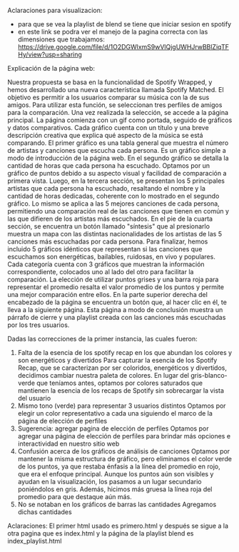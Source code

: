 Aclaraciones para visualizacion:
- para que se vea la playlist de blend se tiene que iniciar sesion en spotify
- en este link se podra ver el manejo de la pagina correcta con las dimensiones que trabajamos: https://drive.google.com/file/d/1O2DGWlxmS9wVlQjgUWHJrwBBlZiqTFHy/view?usp=sharing


Explicación de la página web:

Nuestra propuesta se basa en la funcionalidad de Spotify Wrapped, y hemos desarrollado una nueva característica llamada Spotify Matched. El objetivo es permitir a los usuarios comparar su música con la de sus amigos.
Para utilizar esta función, se seleccionan tres perfiles de amigos para la comparación. Una vez realizada la selección, se accede a la página principal. La página comienza con un gif como portada, seguido de gráficos y datos comparativos. Cada gráfico cuenta con un título y una breve descripción creativa que explica qué aspecto de la música se está comparando.
El primer gráfico es una tabla general que muestra el número de artistas y canciones que escucha cada persona. Es un gráfico simple a modo de introducción de la página web. En el segundo gráfico se detalla la cantidad de horas que cada persona ha escuchado. Optamos por un gráfico de puntos debido a su aspecto visual y facilidad de comparación a primera vista. Luego, en la tercera sección, se presentan los 5 principales artistas que cada persona ha escuchado, resaltando el nombre y la cantidad de horas dedicadas, coherente con lo mostrado en el segundo gráfico. Lo mismo se aplica a las 5 mejores canciones de cada persona, permitiendo una comparación real de las canciones que tienen en común y las que difieren de los artistas más escuchados.
En el pie de la cuarta sección, se encuentra un botón llamado "síntesis" que al presionarlo muestra un mapa con las distintas nacionalidades de los artistas de las 5 canciones más escuchadas por cada persona. Para finalizar, hemos incluido 5 gráficos idénticos que representan si las canciones que escuchamos son energéticas, bailables, ruidosas, en vivo y populares. Cada categoría cuenta con 3 gráficos que muestran la información correspondiente, colocados uno al lado del otro para facilitar la comparación. La elección de utilizar puntos grises y una barra roja para representar el promedio resalta el valor promedio de los puntos y permite una mejor comparación entre ellos.
En la parte superior derecha del encabezado de la página se encuentra un botón que, al hacer clic en él, te lleva a la siguiente página. Esta página a modo de conclusión muestra  un párrafo de cierre y una playlist creada con las canciones más escuchadas por los tres usuarios.

Dadas las correcciones de la primer instancia, las cuales fueron:

1. Falta de la esencia de los spotify recap en los que abundan los colores y son energéticos y divertidos
Para capturar la esencia de los Spotify Recap, que se caracterizan por ser coloridos, energéticos y divertidos, decidimos cambiar nuestra paleta de colores. En lugar del gris-blanco-verde que teníamos antes, optamos por colores saturados que mantienen la esencia de los recaps de Spotify sin sobrecargar la vista del usuario
2. Mismo tono (verde) para representar 3 usuarios distintos
Optamos por elegir un color representativo a cada una siguiendo el marco de la página de elección de perfiles
3. Sugerencia: agregar pagina de elección de perfiles
Optamos por agregar una página de elección de perfiles para brindar más opciones e interactividad en nuestro sitio web
4. Confusión acerca de los gráficos de análisis de canciones
Optamos por mantener la misma estructura de gráfico, pero eliminamos el color verde de los puntos, ya que restaba énfasis a la línea del promedio en rojo, que era el enfoque principal. Aunque los puntos aún son visibles y ayudan en la visualización, los pasamos a un lugar secundario poniéndolos en gris. Además, hicimos más gruesa la línea roja del promedio para que destaque aún más.
5. No se notaban en los gráficos de barras las cantidades
Agregamos dichas cantidades

Aclaraciones:
El primer html usado es primero.html y después se sigue a la otra pagina que es index.html y la página de la playlist blend es index_playlist.html
